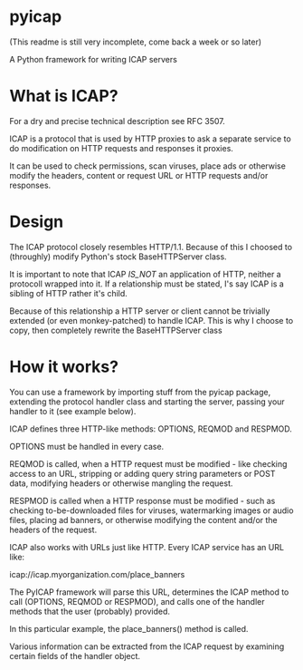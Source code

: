 pyicap
======

(This readme is still very incomplete, come back a week or so later)

A Python framework for writing ICAP servers

What is ICAP?
=============

For a dry and precise technical description see RFC 3507.

ICAP is a protocol that is used by HTTP proxies to ask a separate
service to do modification on HTTP requests and responses it proxies.

It can be used to check permissions, scan viruses, place ads or
otherwise modify the headers, content or request URL or HTTP requests
and/or responses.

Design
======

The ICAP protocol closely resembles HTTP/1.1. Because of this I choosed
to (throughly) modify Python's stock BaseHTTPServer class.

It is important to note that ICAP _IS_NOT_ an application of HTTP,
neither a protocoll wrapped into it. If a relationship must be stated,
I's say ICAP is a sibling of HTTP rather it's child.

Because of this relationship a HTTP server or client cannot be trivially
extended (or even monkey-patched) to handle ICAP. This is why I choose
to copy, then completely rewrite the BaseHTTPServer class

How it works?
=============

You can use a framework by importing stuff from the pyicap package,
extending the protocol handler class and starting the server, passing
your handler to it (see example below).

ICAP defines three HTTP-like methods: OPTIONS, REQMOD and RESPMOD.

OPTIONS must be handled in every case.

REQMOD is called, when a HTTP request must be modified - like checking
access to an URL, stripping or adding query string parameters or POST
data, modifying headers or otherwise mangling the request.

RESPMOD is called when a HTTP response must be modified - such as
checking to-be-downloaded files for viruses, watermarking images or
audio files, placing ad banners, or otherwise modifying the content
and/or the headers of the request.

ICAP also works with URLs just like HTTP. Every ICAP service has an URL
like:

icap://icap.myorganization.com/place_banners

The PyICAP framework will parse this URL, determines the ICAP method to
call (OPTIONS, REQMOD or RESPMOD), and calls one of the handler methods
that the user (probably) provided.

In this particular example, the place_banners() method is called.

Various information can be extracted from the ICAP request by examining
certain fields of the handler object.







